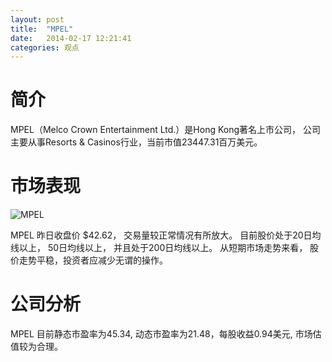 ```yaml
---
layout: post
title:  "MPEL"
date:   2014-02-17 12:21:41
categories: 观点
---
```


# 简介
MPEL（Melco Crown Entertainment Ltd.）是Hong Kong著名上市公司，
公司主要从事Resorts & Casinos行业，当前市值23447.31百万美元。

# 市场表现

![MPEL](http://finviz.com/chart.ashx?t=MPEL&ty=c&ta=1&p=d&s=l)

MPEL 昨日收盘价 $42.62，
交易量较正常情况有所放大。
目前股价处于20日均线以上，
50日均线以上，
并且处于200日均线以上。
从短期市场走势来看，
股价走势平稳，投资者应减少无谓的操作。

# 公司分析
MPEL 目前静态市盈率为45.34, 动态市盈率为21.48，每股收益0.94美元,
市场估值较为合理。
